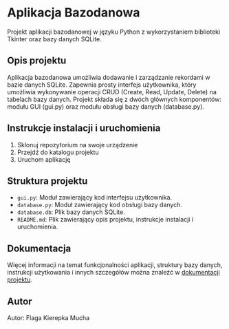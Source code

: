 # Aplikacja Bazodanowa

Projekt aplikacji bazodanowej w języku Python z wykorzystaniem biblioteki Tkinter oraz bazy danych SQLite.

## Opis projektu

Aplikacja bazodanowa umożliwia dodawanie i zarządzanie rekordami w bazie danych SQLite. Zapewnia prosty interfejs użytkownika, który umożliwia wykonywanie operacji CRUD (Create, Read, Update, Delete) na tabelach bazy danych. Projekt składa się z dwóch głównych komponentów: modułu GUI (gui.py) oraz modułu obsługi bazy danych (database.py).


## Instrukcje instalacji i uruchomienia

1. Sklonuj repozytorium na swoje urządzenie
2. Przejdź do katalogu projektu
3. Uruchom aplikację


## Struktura projektu

- `gui.py`: Moduł zawierający kod interfejsu użytkownika.
- `database.py`: Moduł zawierający kod obsługi bazy danych.
- `database.db`: Plik bazy danych SQLite.
- `README.md`: Plik zawierający opis projektu, instrukcje instalacji i uruchomienia.

## Dokumentacja

Więcej informacji na temat funkcjonalności aplikacji, struktury bazy danych, instrukcji użytkowania i innych szczegółów można znaleźć w [dokumentacji projektu](/project_documentation.pdf).

## Autor

Autor: Flaga Kierepka Mucha
